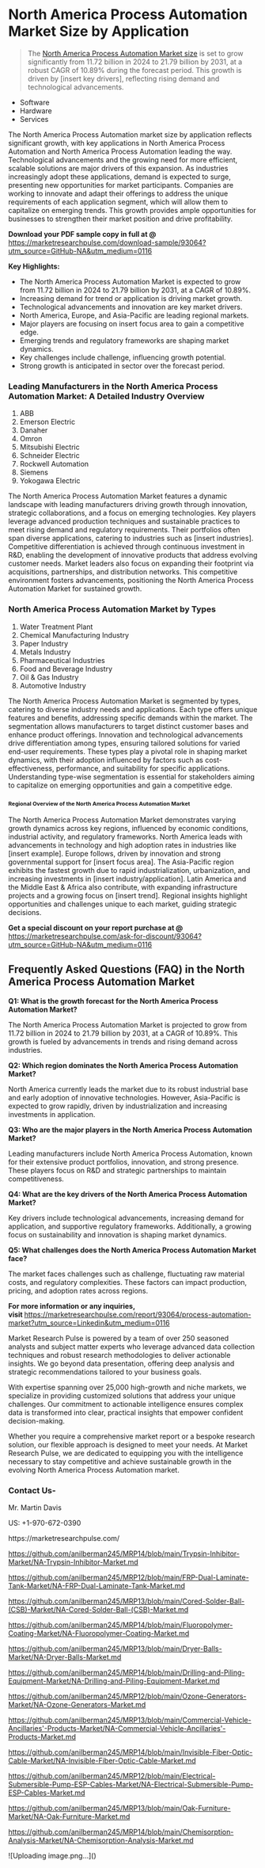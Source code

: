 <h1>North America Process Automation Market&nbsp;Size by Application</h1><blockquote><p>The <a href="https://marketresearchpulse.com/download-sample/93064?utm_source=GitHub-NA&amp;utm_medium=0116">North America Process Automation Market size</a> is set to grow significantly from 11.72 billion in 2024 to 21.79 billion by 2031, at a robust CAGR of 10.89% during the forecast period. This growth is driven by [insert key drivers], reflecting rising demand and technological advancements.</p></blockquote><ul><li>Software <li> Hardware <li> Services</li></ul><p>The North America Process Automation market size by application reflects significant growth, with key applications in North America Process Automation and North America Process Automation leading the way. Technological advancements and the growing need for more efficient, scalable solutions are major drivers of this expansion. As industries increasingly adopt these applications, demand is expected to surge, presenting new opportunities for market participants. Companies are working to innovate and adapt their offerings to address the unique requirements of each application segment, which will allow them to capitalize on emerging trends. This growth provides ample opportunities for businesses to strengthen their market position and drive profitability.</p><p><strong>Download your PDF sample copy in full at @ </strong><a href="https://marketresearchpulse.com/download-sample/93064?utm_source=GitHub-NA&amp;utm_medium=0116">https://marketresearchpulse.com/download-sample/93064?utm_source=GitHub-NA&amp;utm_medium=0116</a></p><p><strong>Key Highlights: </strong></p><ul><li>The North America Process Automation Market is expected to grow from 11.72 billion in 2024 to 21.79 billion by 2031, at a CAGR of 10.89%.</li><li>Increasing demand for trend or application is driving market growth.</li><li>Technological advancements and innovation are key market drivers.</li><li>North America, Europe, and Asia-Pacific are leading regional markets.</li><li>Major players are focusing on insert focus area to gain a competitive edge.</li><li>Emerging trends and regulatory frameworks are shaping market dynamics.</li><li>Key challenges include challenge, influencing growth potential.</li><li>Strong growth is anticipated in sector over the forecast period.</li></ul><h3>Leading Manufacturers in the North America Process Automation Market: A Detailed Industry Overview</h3><ol><li>ABB</li><li>Emerson Electric</li><li>Danaher</li><li>Omron</li><li>Mitsubishi Electric</li><li>Schneider Electric</li><li>Rockwell Automation</li><li>Siemens</li><li>Yokogawa Electric</li></ol><div class="flex max-w-full flex-col flex-grow"><div class="min-h-8 text-message flex w-full flex-col items-end gap-2 whitespace-normal break-words [.text-message+&amp;]:mt-5" dir="auto" data-message-author-role="assistant" data-message-id="fd8432e4-4910-450d-b182-61b7bfb0a01f" data-message-model-slug="gpt-4o"><div class="flex w-full flex-col gap-1 empty:hidden first:pt-[3px]"><div class="markdown prose w-full break-words dark:prose-invert light"><p>The North America Process Automation Market features a dynamic landscape with leading manufacturers driving growth through innovation, strategic collaborations, and a focus on emerging technologies. Key players leverage advanced production techniques and sustainable practices to meet rising demand and regulatory requirements. Their portfolios often span diverse applications, catering to industries such as [insert industries]. Competitive differentiation is achieved through continuous investment in R&amp;D, enabling the development of innovative products that address evolving customer needs. Market leaders also focus on expanding their footprint via acquisitions, partnerships, and distribution networks. This competitive environment fosters advancements, positioning the North America Process Automation Market for sustained growth.</p></div></div></div></div><h3>North America Process Automation Market by Types</h3><ol><li>Water Treatment Plant <li> Chemical Manufacturing Industry <li> Paper Industry <li> Metals Industry <li> Pharmaceutical Industries <li> Food and Beverage Industry <li> Oil & Gas Industry <li> Automotive Industry</li></ol><div class="flex max-w-full flex-col flex-grow"><div class="min-h-8 text-message flex w-full flex-col items-end gap-2 whitespace-normal break-words [.text-message+&amp;]:mt-5" dir="auto" data-message-author-role="assistant" data-message-id="084470be-0bb7-4664-bddf-5156b4f41249" data-message-model-slug="gpt-4o-mini"><div class="flex w-full flex-col gap-1 empty:hidden first:pt-[3px]"><div class="markdown prose w-full break-words dark:prose-invert light"><p>The North America Process Automation Market is segmented by types, catering to diverse industry needs and applications. Each type offers unique features and benefits, addressing specific demands within the market. The segmentation allows manufacturers to target distinct customer bases and enhance product offerings. Innovation and technological advancements drive differentiation among types, ensuring tailored solutions for varied end-user requirements. These types play a pivotal role in shaping market dynamics, with their adoption influenced by factors such as cost-effectiveness, performance, and suitability for specific applications. Understanding type-wise segmentation is essential for stakeholders aiming to capitalize on emerging opportunities and gain a competitive edge.</p></div></div></div></div><h3><span style="font-size: 11px;">Regional Overview of the North America Process Automation Market</span></h3><div class="flex max-w-full flex-col flex-grow"><div class="min-h-8 text-message flex w-full flex-col items-end gap-2 whitespace-normal break-words [.text-message+&amp;]:mt-5" dir="auto" data-message-author-role="assistant" data-message-id="e9038762-ce64-4e30-91c9-9bd413514231" data-message-model-slug="gpt-4o-mini"><div class="flex w-full flex-col gap-1 empty:hidden first:pt-[3px]"><div class="markdown prose w-full break-words dark:prose-invert light"><p>The North America Process Automation Market demonstrates varying growth dynamics across key regions, influenced by economic conditions, industrial activity, and regulatory frameworks. North America leads with advancements in technology and high adoption rates in industries like [insert example]. Europe follows, driven by innovation and strong governmental support for [insert focus area]. The Asia-Pacific region exhibits the fastest growth due to rapid industrialization, urbanization, and increasing investments in [insert industry/application]. Latin America and the Middle East &amp; Africa also contribute, with expanding infrastructure projects and a growing focus on [insert trend]. Regional insights highlight opportunities and challenges unique to each market, guiding strategic decisions.</p></div></div></div></div><p><strong>Get a special discount on your report purchase at @ </strong><a href="https://marketresearchpulse.com/ask-for-discount/93064?utm_source=GitHub-NA&amp;utm_medium=0116">https://marketresearchpulse.com/ask-for-discount/93064?utm_source=GitHub-NA&amp;utm_medium=0116</a></p><h2>Frequently Asked Questions (FAQ) in the North America Process Automation Market</h2><p><strong>Q1: What is the growth forecast for the North America Process Automation Market?</strong></p><p>The North America Process Automation Market is projected to grow from 11.72 billion in 2024 to 21.79 billion by 2031, at a CAGR of 10.89%. This growth is fueled by advancements in trends and rising demand across industries.</p><p><strong>Q2: Which region dominates the North America Process Automation Market?</strong></p><p>North America currently leads the market due to its robust industrial base and early adoption of innovative technologies. However, Asia-Pacific is expected to grow rapidly, driven by industrialization and increasing investments in application.</p><p><strong>Q3: Who are the major players in the North America Process Automation Market?</strong></p><p>Leading manufacturers include North America Process Automation, known for their extensive product portfolios, innovation, and strong presence. These players focus on R&amp;D and strategic partnerships to maintain competitiveness.</p><p><strong>Q4: What are the key drivers of the North America Process Automation Market?</strong></p><p>Key drivers include technological advancements, increasing demand for application, and supportive regulatory frameworks. Additionally, a growing focus on sustainability and innovation is shaping market dynamics.</p><p><strong>Q5: What challenges does the North America Process Automation Market face?</strong></p><p>The market faces challenges such as challenge, fluctuating raw material costs, and regulatory complexities. These factors can impact production, pricing, and adoption rates across regions.</p><p><strong>For more information or any inquiries, visit&nbsp;</strong><a href="https://marketresearchpulse.com/report/93064/process-automation-market?utm_source=Linkedin&utm_medium=0116">https://marketresearchpulse.com/report/93064/process-automation-market?utm_source=Linkedin&utm_medium=0116</a></p><p>Market Research Pulse is powered by a team of over 250 seasoned analysts and subject matter experts who leverage advanced data collection techniques and robust research methodologies to deliver actionable insights. We go beyond data presentation, offering deep analysis and strategic recommendations tailored to your business goals.</p><p>With expertise spanning over 25,000 high-growth and niche markets, we specialize in providing customized solutions that address your unique challenges. Our commitment to actionable intelligence ensures complex data is transformed into clear, practical insights that empower confident decision-making.</p><p>Whether you require a comprehensive market report or a bespoke research solution, our flexible approach is designed to meet your needs. At Market Research Pulse, we are dedicated to equipping you with the intelligence necessary to stay competitive and achieve sustainable growth in the evolving North America Process Automation market.</p><h3><strong>Contact Us-</strong></h3><p>Mr. Martin Davis</p><p>US: +1-970-672-0390</p><p>https://marketresearchpulse.com/</p><p><a href="https://github.com/anilberman245/MRP14/blob/main/Trypsin-Inhibitor-Market/NA-Trypsin-Inhibitor-Market.md">https://github.com/anilberman245/MRP14/blob/main/Trypsin-Inhibitor-Market/NA-Trypsin-Inhibitor-Market.md</a></p><p><a href="https://github.com/anilberman245/MRP12/blob/main/FRP-Dual-Laminate-Tank-Market/NA-FRP-Dual-Laminate-Tank-Market.md">https://github.com/anilberman245/MRP12/blob/main/FRP-Dual-Laminate-Tank-Market/NA-FRP-Dual-Laminate-Tank-Market.md</a></p><p><a href="https://github.com/anilberman245/MRP13/blob/main/Cored-Solder-Ball-(CSB)-Market/NA-Cored-Solder-Ball-(CSB)-Market.md">https://github.com/anilberman245/MRP13/blob/main/Cored-Solder-Ball-(CSB)-Market/NA-Cored-Solder-Ball-(CSB)-Market.md</a></p><p><a href="https://github.com/anilberman245/MRP14/blob/main/Fluoropolymer-Coating-Market/NA-Fluoropolymer-Coating-Market.md">https://github.com/anilberman245/MRP14/blob/main/Fluoropolymer-Coating-Market/NA-Fluoropolymer-Coating-Market.md</a></p><p><a href="https://github.com/anilberman245/MRP13/blob/main/Dryer-Balls-Market/NA-Dryer-Balls-Market.md">https://github.com/anilberman245/MRP13/blob/main/Dryer-Balls-Market/NA-Dryer-Balls-Market.md</a></p><p><a href="https://github.com/anilberman245/MRP14/blob/main/Drilling-and-Piling-Equipment-Market/NA-Drilling-and-Piling-Equipment-Market.md">https://github.com/anilberman245/MRP14/blob/main/Drilling-and-Piling-Equipment-Market/NA-Drilling-and-Piling-Equipment-Market.md</a></p><p><a href="https://github.com/anilberman245/MRP12/blob/main/Ozone-Generators-Market/NA-Ozone-Generators-Market.md">https://github.com/anilberman245/MRP12/blob/main/Ozone-Generators-Market/NA-Ozone-Generators-Market.md</a></p><p><a href="https://github.com/anilberman245/MRP13/blob/main/Commercial-Vehicle-Ancillaries'-Products-Market/NA-Commercial-Vehicle-Ancillaries'-Products-Market.md">https://github.com/anilberman245/MRP13/blob/main/Commercial-Vehicle-Ancillaries'-Products-Market/NA-Commercial-Vehicle-Ancillaries'-Products-Market.md</a></p><p><a href="https://github.com/anilberman245/MRP14/blob/main/Invisible-Fiber-Optic-Cable-Market/NA-Invisible-Fiber-Optic-Cable-Market.md">https://github.com/anilberman245/MRP14/blob/main/Invisible-Fiber-Optic-Cable-Market/NA-Invisible-Fiber-Optic-Cable-Market.md</a></p><p><a href="https://github.com/anilberman245/MRP12/blob/main/Electrical-Submersible-Pump-ESP-Cables-Market/NA-Electrical-Submersible-Pump-ESP-Cables-Market.md">https://github.com/anilberman245/MRP12/blob/main/Electrical-Submersible-Pump-ESP-Cables-Market/NA-Electrical-Submersible-Pump-ESP-Cables-Market.md</a></p><p><a href="https://github.com/anilberman245/MRP13/blob/main/Oak-Furniture-Market/NA-Oak-Furniture-Market.md">https://github.com/anilberman245/MRP13/blob/main/Oak-Furniture-Market/NA-Oak-Furniture-Market.md</a></p><p><a href="https://github.com/anilberman245/MRP14/blob/main/Chemisorption-Analysis-Market/NA-Chemisorption-Analysis-Market.md">https://github.com/anilberman245/MRP14/blob/main/Chemisorption-Analysis-Market/NA-Chemisorption-Analysis-Market.md</a></p>
![Uploading image.png…]()
